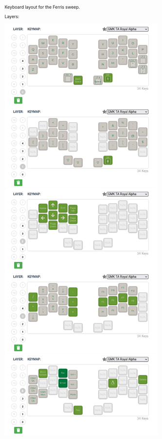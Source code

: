 Keyboard layout for the Ferris sweep.

Layers:

![](./images/layer0.png)
![](./images/layer1.png)
![](./images/layer2.png)
![](./images/layer3.png)
![](./images/layer4.png)